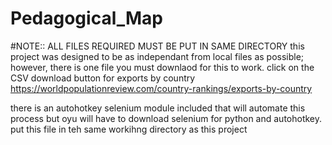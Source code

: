 # Pedagogical_Map
#NOTE:: ALL FILES REQUIRED MUST BE PUT IN SAME DIRECTORY
this project  was designed to be as independant from local files as possible; however, there is one file you must downlaod for this to work.
click on the  CSV download button for exports by country https://worldpopulationreview.com/country-rankings/exports-by-country

there is an autohotkey selenium module included that will automate this process but oyu will have to download selenium for python and autohotkey.
put this file in teh same workihng directory as this project
